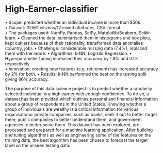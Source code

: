 # High-Earner-classifier
•	Scope: predicted whether an individual income is more than $50k. <br />
•	Dataset: 32561 citizens/12 mixed attributes, CSV-format.  
•	The packages used: NumPy, Pandas, SciPy, Matplotlib/Seaborn, Scikit-learn. 
•	Cleaned the data: summarised them in histograms and box plots, kept outliers because of their rationality, transformed data anomalies (country, job). 
•	Challenge: considerable missing data (7.4%), replaced them with the mode. 
•	Algorithms: k-NN, Logistic Regression.
•	Hyperparameter tuning increased their accuracy by 1.8% and 0.1% respectively.  
•	Innovation: creating new features (e.g. retirement) has increased accuracy by 2% for both. 
•	Results: k-NN performed the best on the testing split giving 86% accuracy. 

The purpose of this data science project is to predict whether a randomly selected individual is a high earner with enough confidence. To do so, a dataset has been provided which outlines personal and financial information about a group of respondents in the United States. Knowing whether a group of individuals are wealthy is a critical information for various organisations: private companies, such as banks, seek it out to better target them; public companies to better understand them, and government agencies to better serve them. This dataset has been explored, pre-processed and prepared for a machine learning application. After building and tuning algorithms as well as engineering some of the features on the training data, the best algorithm has been chosen to forecast the target label on the unseen testing data. 

